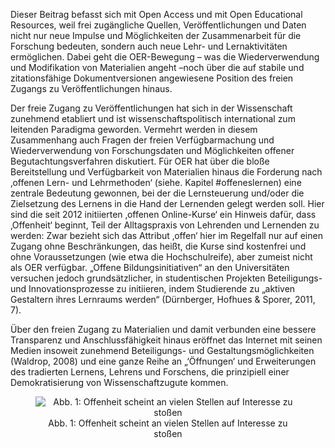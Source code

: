 <!-- filename: 06_Offenheit_von_Lehr-_und_Forschungsressourcen_nur_ein_Trend_oder_ein_neues_Paradigma.md -->
<!-- title: Offenheit von Lehr- und Forschungsressourcen: nur ein Trend oder ein neues Paradigma? -->

Dieser Beitrag befasst sich mit Open Access und mit Open Educational Resources, weil frei zugängliche Quellen, Veröffentlichungen und Daten nicht nur neue Impulse und Möglichkeiten der Zusammenarbeit für die Forschung bedeuten, sondern auch neue Lehr- und Lernaktivitäten ermöglichen. Dabei geht die OER-Bewegung – was die Wiederverwendung und Modifikation von Materialien angeht –noch über die auf stabile und zitationsfähige Dokumentversionen angewiesene Position des freien Zugangs zu Veröffentlichungen hinaus.

Der freie Zugang zu Veröffentlichungen hat sich in der Wissenschaft zunehmend etabliert und ist wissenschaftspolitisch international zum leitenden Paradigma geworden. Vermehrt werden in diesem Zusammenhang auch Fragen der freien Verfügbarmachung und Wiederverwendung von Forschungsdaten und Möglichkeiten offener Begutachtungsverfahren diskutiert. Für OER hat über die bloße Bereitstellung und Verfügbarkeit von Materialien hinaus die Forderung nach ‚offenen Lern- und Lehrmethoden‘ (siehe. Kapitel #offeneslernen) eine zentrale Bedeutung gewonnen, bei der die Lernsteuerung und/oder die Zielsetzung des Lernens in die Hand der Lernenden gelegt werden soll. Hier sind die seit 2012 initiierten ‚offenen Online-Kurse‘ ein Hinweis dafür, dass ‚Offenheit‘ beginnt, Teil der Alltagspraxis von Lehrenden und Lernenden zu werden: Zwar bezieht sich das Attribut ‚offen‘ hier im Regelfall nur auf einen Zugang ohne Beschränkungen, das heißt, die Kurse sind kostenfrei und ohne Voraussetzungen (wie etwa die Hochschulreife), aber zumeist nicht als OER verfügbar. „Offene Bildungsinitiativen“ an den Universitäten versuchen jedoch grundsätzlicher, in studentischen Projekten Beteiligungs- und Innovationsprozesse zu initiieren, indem Studierende zu „aktiven Gestaltern ihres Lernraums werden“ (Dürnberger, Hofhues & Sporer, 2011, 7).

Über den freien Zugang zu Materialien und damit verbunden eine bessere Transparenz und Anschlussfähigkeit hinaus eröffnet das Internet mit seinen Medien insoweit zunehmend Beteiligungs- und Gestaltungsmöglichkeiten (Waldrop, 2008) und eine ganze Reihe an „‘Öffnungen‘ und Erweiterungen des tradierten Lernens, Lehrens und Forschens, die prinzipiell einer Demokratisierung von Wissenschaftzugute kommen.

<center><figure>
  <img src="https://raw.githubusercontent.com/ed-tech-at/L3T/refs/heads/main/30_Offene_Lehr-_und_Forschungsressourcen/img/01_Offenheit_scheint_an_vielen_Stellen_auf_Interesse_zu_stoen.jpg" alt="Abb. 1: Offenheit scheint an vielen Stellen auf Interesse zu stoßen">
  <figcaption>Abb. 1: Offenheit scheint an vielen Stellen auf Interesse zu stoßen</figcaption>
</figure></center>


